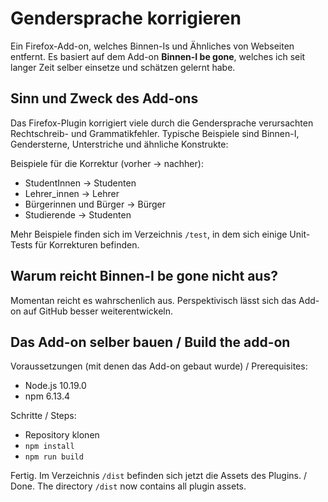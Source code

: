 # Gendersprache korrigieren

Ein Firefox-Add-on, welches Binnen-Is und Ähnliches von Webseiten entfernt. Es basiert auf dem Add-on **Binnen-I be gone**, welches ich seit langer Zeit selber einsetze und schätzen gelernt habe.

## Sinn und Zweck des Add-ons

Das Firefox-Plugin korrigiert viele durch die Gendersprache verursachten Rechtschreib- und Grammatikfehler. Typische Beispiele sind Binnen-I, Gendersterne, Unterstriche und ähnliche Konstrukte:

Beispiele für die Korrektur (vorher -> nachher):

* StudentInnen -> Studenten
* Lehrer_innen -> Lehrer
* Bürgerinnen und Bürger -> Bürger
* Studierende -> Studenten

Mehr Beispiele finden sich im Verzeichnis `/test`, in dem sich einige Unit-Tests für Korrekturen befinden.

## Warum reicht Binnen-I be gone nicht aus?

Momentan reicht es wahrschenlich aus. Perspektivisch lässt sich das Add-on auf GitHub besser weiterentwickeln.

## Das Add-on selber bauen / Build the add-on

Voraussetzungen (mit denen das Add-on gebaut wurde) / Prerequisites:
* Node.js 10.19.0
* npm 6.13.4

Schritte / Steps:
* Repository klonen
* `npm install`
* `npm run build`

Fertig. Im Verzeichnis `/dist` befinden sich jetzt die Assets des Plugins. / Done. The directory `/dist` now contains all plugin assets.

